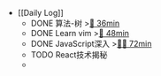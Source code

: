 - [[Daily Log]]
	- DONE 算法-树 >[🍅 36min](#agenda-pomo://?t=f-1685425588572-1500%2Cp-1685427523616-645)
	- DONE Learn vim >[🍅 48min](#agenda-pomo://?t=f-1685423447825-1500%2Cp-1685428180462-1340)
	- DONE JavaScript深入 >[🍅🍅 72min](#agenda-pomo://?t=f-1685429528945-1500%2Cf-1685431101308-1500%2Cp-1685432862971-1296)
	- TODO React技术揭秘
	-